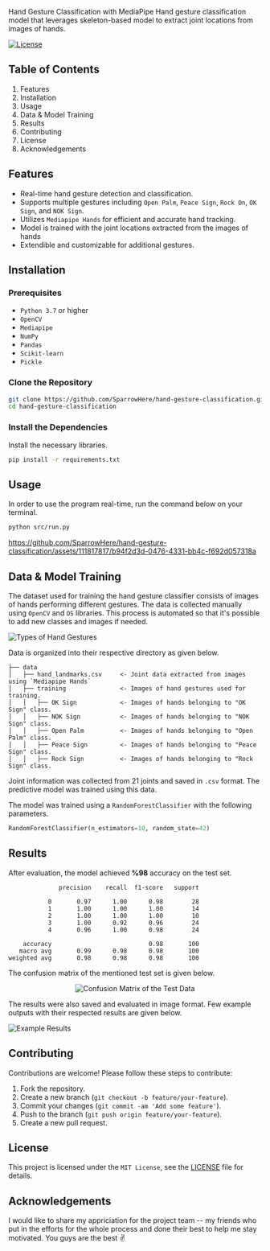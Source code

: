 Hand Gesture Classification with MediaPipe
Hand gesture classification model that leverages skeleton-based model to extract joint locations from images of hands.

[![License](https://img.shields.io/badge/license-MIT-blue.svg)](LICENSE)

## Table of Contents
1. Features
2. Installation
3. Usage
4. Data & Model Training
5. Results
6. Contributing
7. License
8. Acknowledgements

## Features

- Real-time hand gesture detection and classification.
- Supports multiple gestures including `Open Palm`, `Peace Sign`, `Rock On`, `OK Sign`, and `NOK Sign`.
- Utilizes `Mediapipe Hands` for efficient and accurate hand tracking.
- Model is trained with the joint locations extracted from the images of hands
- Extendible and customizable for additional gestures.

## Installation

### Prerequisites

- `Python 3.7` or higher
- `OpenCV`
- `Mediapipe`
- `NumPy`
- `Pandas`
- `Scikit-learn`
- `Pickle`

### Clone the Repository

```bash
git clone https://github.com/SparrowHere/hand-gesture-classification.git
cd hand-gesture-classification
```

### Install the Dependencies

Install the necessary libraries.
```bash
pip install -r requirements.txt
```
## Usage
In order to use the program real-time, run the command below on your terminal.
```bash
python src/run.py
```
https://github.com/SparrowHere/hand-gesture-classification/assets/111817817/b94f2d3d-0476-4331-bb4c-f692d057318a

## Data & Model Training
The dataset used for training the hand gesture classifier consists of images of hands performing different gestures. The data is collected manually using `OpenCV` and `OS` libraries. This process is automated so that it's possible to add new classes and images if needed.

![Types of Hand Gestures](https://github.com/SparrowHere/hand-gesture-classification/assets/111817817/804ef0a9-4e5d-47c1-aa17-b70f9cbd583b)

Data is organized into their respective directory as given below. 
```
├── data
│   ├── hand_landmarks.csv     <- Joint data extracted from images using `Mediapipe Hands`
│   ├── training               <- Images of hand gestures used for training.
│   │   ├── OK Sign            <- Images of hands belonging to "OK Sign" class.
│   │   ├── NOK Sign           <- Images of hands belonging to "NOK Sign" class.
│   │   ├── Open Palm          <- Images of hands belonging to "Open Palm" class.
│   │   ├── Peace Sign         <- Images of hands belonging to "Peace Sign" class.
│   │   ├── Rock Sign          <- Images of hands belonging to "Rock Sign" class.
```

Joint information was collected from 21 joints and saved in `.csv` format. The predictive model was trained using this data.

The model was trained using a `RandomForestClassifier` with the following parameters.
```python
RandomForestClassifier(n_estimators=10, random_state=42)
```
## Results
After evaluation, the model achieved **%98** accuracy on the test set.
```
              precision    recall  f1-score   support

           0       0.97      1.00      0.98        28
           1       1.00      1.00      1.00        14
           2       1.00      1.00      1.00        10
           3       1.00      0.92      0.96        24
           4       0.96      1.00      0.98        24

    accuracy                           0.98       100
   macro avg       0.99      0.98      0.98       100
weighted avg       0.98      0.98      0.98       100
```
The confusion matrix of the mentioned test set is given below.
<p align="center">
  <img src="https://github.com/SparrowHere/hand-gesture-classification/assets/111817817/7242f1c1-e601-4912-8d7f-f88b25110f63" alt="Confusion Matrix of the Test Data"/>
</p>
The results were also saved and evaluated in image format. Few example outputs with their respected results are given below.

![Example Results](https://github.com/SparrowHere/hand-gesture-classification/assets/111817817/9690f3ef-b6eb-43f6-ada5-2b8db48545ff)

## Contributing
Contributions are welcome! Please follow these steps to contribute:

1. Fork the repository.
2. Create a new branch (`git checkout -b feature/your-feature`).
3. Commit your changes (`git commit -am 'Add some feature'`).
4. Push to the branch (`git push origin feature/your-feature`).
5. Create a new pull request.

## License
This project is licensed under the `MIT License`, see the [LICENSE](https://github.com/SparrowHere/hand-gesture-classification/blob/main/LICENSE) file for details.

## Acknowledgements
I would like to share my appriciation for the project team -- my friends who put in the efforts for the whole process and done their best to help me stay motivated. You guys are the best ✌️

